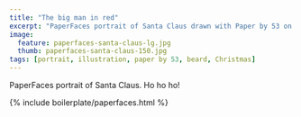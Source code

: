 ```yaml
---
title: "The big man in red"
excerpt: "PaperFaces portrait of Santa Claus drawn with Paper by 53 on an iPad."
image: 
  feature: paperfaces-santa-claus-lg.jpg
  thumb: paperfaces-santa-claus-150.jpg
tags: [portrait, illustration, paper by 53, beard, Christmas]
---
```


PaperFaces portrait of Santa Claus. Ho ho ho!

{% include boilerplate/paperfaces.html %}
